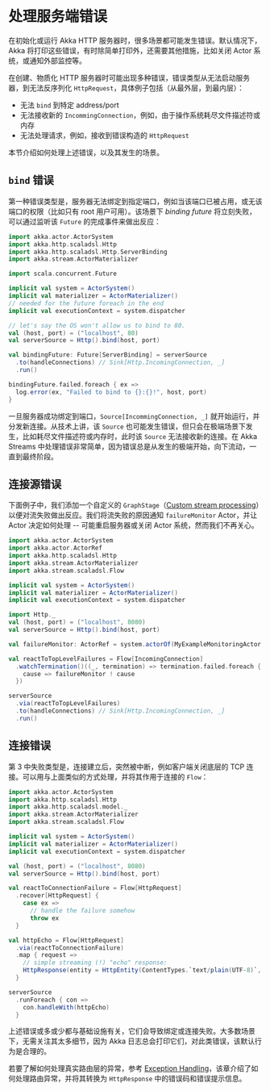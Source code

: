 # 处理服务端错误

在初始化或运行 Akka HTTP 服务器时，很多场景都可能发生错误。默认情况下，Akka 将打印这些错误，有时除简单打印外，还需要其他措施，比如关闭 Actor 系统，或通知外部监控等。

在创建、物质化 HTTP 服务器时可能出现多种错误，错误类型从无法启动服务器，到无法反序列化 `HttpRequest`，具体例子包括（从最外层，到最内层）：

* 无法 `bind` 到特定 address/port
* 无法接收新的 `IncommingConnection`，例如，由于操作系统耗尽文件描述符或内存
* 无法处理请求，例如，接收到错误构造的 `HttpRequest`

本节介绍如何处理上述错误，以及其发生的场景。

## `bind` 错误

第一种错误类型是，服务器无法绑定到指定端口，例如当该端口已被占用，或无该端口的权限（比如只有 root 用户可用）。该场景下 *binding future* 将立刻失败，可以通过监听该 `Future` 的完成事件来做出反应：

```scala
import akka.actor.ActorSystem
import akka.http.scaladsl.Http
import akka.http.scaladsl.Http.ServerBinding
import akka.stream.ActorMaterializer

import scala.concurrent.Future

implicit val system = ActorSystem()
implicit val materializer = ActorMaterializer()
// needed for the future foreach in the end
implicit val executionContext = system.dispatcher

// let's say the OS won't allow us to bind to 80.
val (host, port) = ("localhost", 80)
val serverSource = Http().bind(host, port)

val bindingFuture: Future[ServerBinding] = serverSource
  .to(handleConnections) // Sink[Http.IncomingConnection, _]
  .run()

bindingFuture.failed.foreach { ex =>
  log.error(ex, "Failed to bind to {}:{}!", host, port)
}
```

一旦服务器成功绑定到端口，`Source[IncommingConnection, _]` 就开始运行，并分发新连接。从技术上讲，该 `Source` 也可能发生错误，但只会在极端场景下发生，比如耗尽文件描述符或内存时，此时该 `Source` 无法接收新的连接。在 Akka Streams 中处理错误非常简单，因为错误总是从发生的极端开始，向下流动，一直到最终阶段。

## 连接源错误

下面例子中，我们添加一个自定义的 `GraphStage`（[Custom stream processing](https://doc.akka.io/docs/akka/2.5.6/scala/stream/stream-customize.html)）以便对流失败做出反应。我们将流失败的原因通知 `failureMonitor` Actor，并让 Actor 决定如何处理 -- 可能重启服务器或关闭 Actor 系统，然而我们不再关心。

```scala
import akka.actor.ActorSystem
import akka.actor.ActorRef
import akka.http.scaladsl.Http
import akka.stream.ActorMaterializer
import akka.stream.scaladsl.Flow

implicit val system = ActorSystem()
implicit val materializer = ActorMaterializer()
implicit val executionContext = system.dispatcher

import Http._
val (host, port) = ("localhost", 8080)
val serverSource = Http().bind(host, port)

val failureMonitor: ActorRef = system.actorOf(MyExampleMonitoringActor.props)

val reactToTopLevelFailures = Flow[IncomingConnection]
  .watchTermination()((_, termination) => termination.failed.foreach {
    cause => failureMonitor ! cause
  })

serverSource
  .via(reactToTopLevelFailures)
  .to(handleConnections) // Sink[Http.IncomingConnection, _]
  .run()
```

## 连接错误

第 3 中失败类型是，连接建立后，突然被中断，例如客户端关闭底层的 TCP 连接。可以用与上面类似的方式处理，并将其作用于连接的 `Flow`：

```scala
import akka.actor.ActorSystem
import akka.http.scaladsl.Http
import akka.http.scaladsl.model._
import akka.stream.ActorMaterializer
import akka.stream.scaladsl.Flow

implicit val system = ActorSystem()
implicit val materializer = ActorMaterializer()
implicit val executionContext = system.dispatcher

val (host, port) = ("localhost", 8080)
val serverSource = Http().bind(host, port)

val reactToConnectionFailure = Flow[HttpRequest]
  .recover[HttpRequest] {
    case ex =>
      // handle the failure somehow
      throw ex
  }

val httpEcho = Flow[HttpRequest]
  .via(reactToConnectionFailure)
  .map { request =>
    // simple streaming (!) "echo" response:
    HttpResponse(entity = HttpEntity(ContentTypes.`text/plain(UTF-8)`, request.entity.dataBytes))
  }

serverSource
  .runForeach { con =>
    con.handleWith(httpEcho)
  }
```

上述错误或多或少都与基础设施有关，它们会导致绑定或连接失败。大多数场景下，无需关注其太多细节，因为 Akka 日志总会打印它们，对此类错误，该默认行为是合理的。

若要了解如何处理真实路由层的异常，参考 [Exception Handling](https://doc.akka.io/docs/akka-http/current/scala/http/routing-dsl/exception-handling.html)，该章介绍了如何处理路由异常，并将其转换为 `HttpResponse` 中的错误码和错误提示信息。
